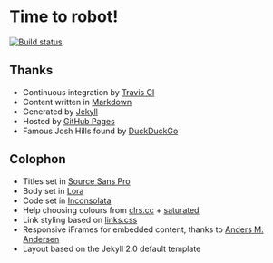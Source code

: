 # Time to robot!

[![Build status](https://travis-ci.org/jamesjoshuahill/jamesjoshuahill.github.io.svg?branch=master)](https://travis-ci.org/jamesjoshuahill/jamesjoshuahill.github.io)

## Thanks

* Continuous integration by [Travis CI](https://travis-ci.org/)
* Content written in [Markdown](https://daringfireball.net/projects/markdown/)
* Generated by [Jekyll](https://jekyllrb.com/)
* Hosted by [GitHub Pages](https://pages.github.com/)
* Famous Josh Hills found by [DuckDuckGo](https://duckduckgo.com/)

## Colophon

* Titles set in [Source Sans Pro](https://www.google.com/fonts/specimen/Source+Sans+Pro)
* Body set in [Lora](https://www.google.com/fonts/specimen/Lora)
* Code set in [Inconsolata](http://levien.com/type/myfonts/inconsolata.html)
* Help choosing colours from [clrs.cc](http://clrs.cc/) + [saturated](http://clrs.cc/saturated/)
* Link styling based on [links.css](http://mrmrs.io/links/)
* Responsive iFrames for embedded content, thanks to [Anders M. Andersen](http://amobil.se/2011/11/responsive-embeds/)
* Layout based on the Jekyll 2.0 default template
